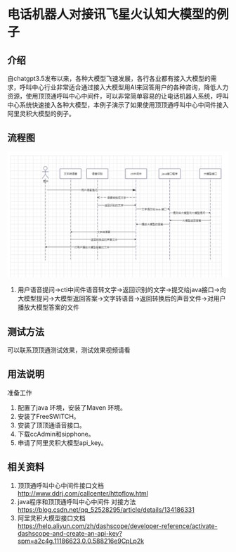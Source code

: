 电话机器人对接讯飞星火认知大模型的例子
===

## 介绍

自chatgpt3.5发布以来，各种大模型飞速发展，各行各业都有接入大模型的需求，呼叫中心行业非常适合通过接入大模型用AI来回答用户的各种咨询，降低人力资源，使用顶顶通呼叫中心中间件，可以非常简单容易的让电话机器人系统，呼叫中心系统快速接入各种大模型，本例子演示了如果使用顶顶通呼叫中心中间件接入阿里灵积大模型的例子。



## 流程图
![img.png](imges.png)  
1. 用户语音提问->cti中间件语音转文字->返回识别的文字->提交给java接口->向大模型提问->大模型返回答案->文字转语音->返回转换后的声音文件->对用户播放大模型答案的文件


## 测试方法

可以联系顶顶通测试效果，测试效果视频请看

## 用法说明
准备工作
1. 配置了java 环境，安装了Maven 环境。
2. 安装了FreeSWITCH。
3. 安装了顶顶通语音接口。
4. 下载ccAdmin和sipphone。
5. 申请了阿里灵积大模型api_key。


## 相关资料

1. 顶顶通呼叫中心中间件接口文档  http://www.ddrj.com/callcenter/httpflow.html
2. java程序和顶顶通呼叫中心中间件 对接方法 https://blog.csdn.net/qq_52528295/article/details/134186331
3. 阿里灵积大模型接口文档  https://help.aliyun.com/zh/dashscope/developer-reference/activate-dashscope-and-create-an-api-key?spm=a2c4g.11186623.0.0.588216e9CpLp2k

